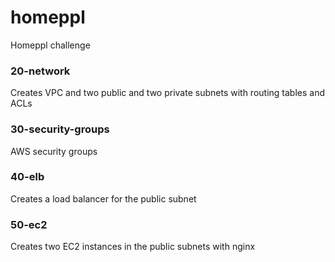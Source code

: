 # homeppl
Homeppl challenge

### 20-network
Creates VPC and two public and two private subnets with routing tables and ACLs

### 30-security-groups
AWS security groups

### 40-elb
Creates a load balancer for the public subnet

### 50-ec2
Creates two EC2 instances in the public subnets with nginx
